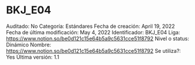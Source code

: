 # BKJ_E04

Auditado: No
Categoría: Estándares
Fecha de creación: April 19, 2022
Fecha de última modificación: May 4, 2022
Identificador: BKJ_E04
Liga: https://www.notion.so/be0d121c15e64b5a9c5631cce51f8792 
Nivel o status: Dinámico
Nombre: https://www.notion.so/be0d121c15e64b5a9c5631cce51f8792 
Se utiliza?: Yes
Última versión: 1.1